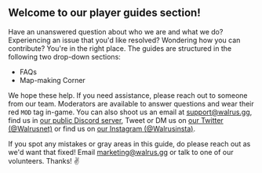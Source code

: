 ## **Welcome to our player guides section!**

Have an unanswered question about who we are and what we do?  Experiencing an issue that you'd like resolved?  Wondering how you can contribute? You're in the right place.  The guides are structured in the following two drop-down sections:

- FAQs
- Map-making Corner

We hope these help. If you need assistance, please reach out to someone from our team. Moderators are available to answer questions and wear their red `MOD` tag in-game. You can also shoot us an email at [support@walrus.gg](mailto:support@walrus.gg), find us in [our public Discord server](https://discord.gg/eySJYEb), Tweet or DM us on [our Twitter (@Walrusnet)](https://twitter.com/walrus_gg/) or find us on [our Instagram (@Walrusinsta)](https://instagram.com/walrus_gg).

If you spot any mistakes or gray areas in this guide, do please reach out as we'd want that fixed! Email [marketing@walrus.gg](mailto:marketing@walrus.gg) or talk to one of our volunteers. Thanks! ✌
